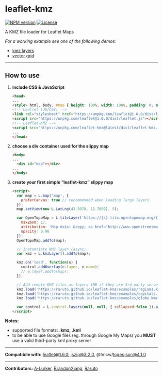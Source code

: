 # leaflet-kmz

[![NPM version](https://img.shields.io/npm/v/leaflet-kmz.svg?color=red)](https://www.npmjs.com/package/leaflet-kmz)
[![License](https://img.shields.io/badge/license-GPL%203-blue.svg?style=flat)](LICENSE)

A KMZ file loader for Leaflet Maps

_For a working example see one of the following demos:_

- [kmz layers](https://raruto.github.io/leaflet-kmz/examples/leaflet-kmz.html)
- [vector grid](https://raruto.github.io/leaflet-kmz/examples/leaflet-kmz_gridlayer.html)


---

## How to use

1. **include CSS & JavaScript**
    ```html
    <head>
    ...
    <style> html, body, #map { height: 100%; width: 100%; padding: 0; margin: 0; } </style>
    <!-- Leaflet (JS/CSS) -->
    <link rel="stylesheet" href="https://unpkg.com/leaflet@1.6.0/dist/leaflet.css">
    <script src="https://unpkg.com/leaflet@1.6.0/dist/leaflet.js"></script>
    <!-- Leaflet-KMZ -->
    <script src="https://unpkg.com/leaflet-kmz@latest/dist/leaflet-kmz.js"></script>
    ...
    </head>
    ```
2. **choose a div container used for the slippy map**
    ```html
    <body>
    ...
	  <div id="map"></div>
    ...
    </body>
    ```
3. **create your first simple “leaflet-kmz” slippy map**
    ```html
    <script>
      var map = L.map('map', {
        preferCanvas: true // recommended when loading large layers.
      });
      map.setView(new L.LatLng(43.5978, 12.7059), 5);

      var OpenTopoMap = L.tileLayer('https://{s}.tile.opentopomap.org/{z}/{x}/{y}.png', {
        maxZoom: 17,
        attribution: 'Map data: &copy; <a href="http://www.openstreetmap.org/copyright">OpenStreetMap</a>, <a href="http://viewfinderpanoramas.org">SRTM</a> | Map style: &copy; <a href="https://opentopomap.org">OpenTopoMap</a> (<a href="https://creativecommons.org/licenses/by-sa/3.0/">CC-BY-SA</a>)',
        opacity: 0.90
      });
      OpenTopoMap.addTo(map);

      // Instantiate KMZ layer (async)
      var kmz = L.kmzLayer().addTo(map);

      kmz.on('load', function(e) {
        control.addOverlay(e.layer, e.name);
        // e.layer.addTo(map);
      });

      // Add remote KMZ files as layers (NB if they are 3rd-party servers, they MUST have CORS enabled)
      kmz.load('https://raruto.github.io/leaflet-kmz/examples/regions.kmz');
      kmz.load('https://raruto.github.io/leaflet-kmz/examples/capitals.kmz');
      kmz.load('https://raruto.github.io/leaflet-kmz/examples/globe.kmz');

      var control = L.control.layers(null, null, { collapsed:false }).addTo(map);
    </script>
    ```

**Notes:**
- supported file formats: **.kmz**, **.kml**
- to be able to use Google files (eg. through Google My Maps) you **MUST** use a valid third-party kml proxy server

---

**Compatibile with:** leaflet@1.6.0, jszip@3.2.0, @tmcw/togeojson@4.1.0

---

**Contributors:** [A-Lurker](https://github.com/a-lurker/leaflet-kmz), [BrandonXiang](https://github.com/brandonxiang/leaflet-geojson-vt), [Raruto](https://github.com/Raruto/leaflet-kmz)
